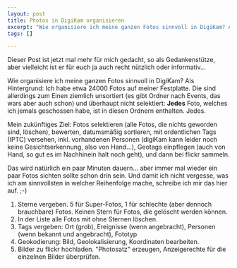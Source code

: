 ```yaml
--- 
layout: post
title: Photos in DigiKam organisieren
excerpt: "Wie organisiere ich meine ganzen Fotos sinnvoll in DigiKam? Als Hintergrund: Ich habe etwa 24000 Fotos auf meiner Festplatte. Die sind allerdings zum Einen ziemlich unsortiert (es gibt Ordner nach Events, das wars aber auch schon) und \xC3\xBCberhaupt nicht selektiert..."
tags: []

---
```

Dieser Post ist jetzt mal mehr für mich gedacht, so als Gedankenstütze, aber vielleicht ist er für euch ja auch recht nützlich oder informativ...

Wie organisiere ich meine ganzen Fotos sinnvoll in DigiKam? Als Hintergrund: Ich habe etwa 24000 Fotos auf meiner Festplatte. Die sind allerdings zum Einen ziemlich unsortiert (es gibt Ordner nach Events, das wars aber auch schon) und überhaupt nicht selektiert: <strong>Jedes</strong> Foto, welches ich jemals geschossen habe, ist in diesen Ordnern enthalten. Jedes.

Mein zukünftiges Ziel: Fotos selektieren (alle Fotos, die nichts geworden sind, löschen), bewerten, datumsmäßig sortieren, mit ordentlichen Tags (IPTC) versehen, inkl. vorhandenen Personen (digiKam kann leider noch keine Gesichtserkennung, also von Hand...), Geotags einpflegen (auch von Hand, so gut es im Nachhinein halt noch geht), und dann bei flickr sammeln.
<!--more-->
Das wird natürlich ein paar Minuten dauern... aber immer mal wieder ein paar Fotos sichten sollte schon drin sein. Und damit ich nicht vergesse, was ich am sinnvollsten in welcher Reihenfolge mache, schreibe ich mir das hier auf. ;-)

<ol>
<li>Sterne vergeben. 5 für Super-Fotos, 1 für schlechte (aber dennoch brauchbare) Fotos. Keinen Stern für Fotos, die gelöscht werden können.</li>
<li>In der Liste alle Fotos mit ohne Sternen löschen.</li>
<li>Tags vergeben: Ort (grob), Ereignisse (wenn angebracht), Personen (wenn bekannt und angebracht), Fototyp</li>
<li>Geokodierung: Bild, Geolokalisierung, Koordinaten bearbeiten.</li>
<li>Bilder zu flickr hochladen. "Photosatz" erzeugen, Anzeigerechte für die einzelnen Bilder überprüfen.</li>
</ol>
